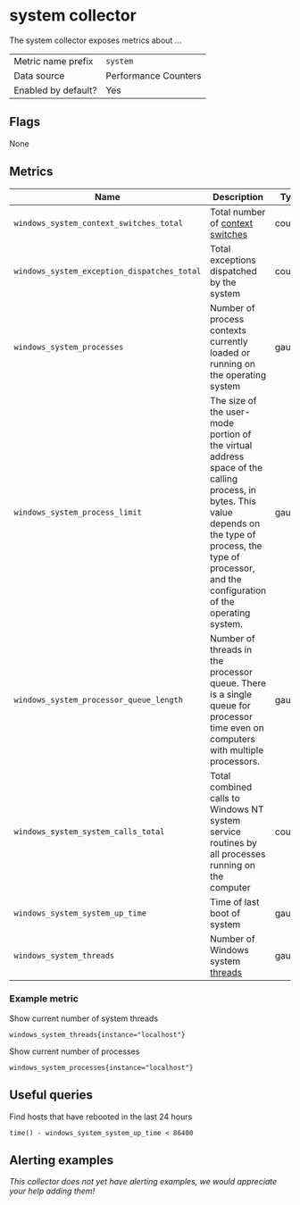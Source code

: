 # system collector

The system collector exposes metrics about ...

|||
-|-
Metric name prefix  | `system`
Data source         | Performance Counters
Enabled by default? | Yes

## Flags

None

## Metrics

| Name                                        | Description                                                                                                                                                                                                       | Type    | Labels |
|---------------------------------------------|-------------------------------------------------------------------------------------------------------------------------------------------------------------------------------------------------------------------|---------|--------|
| `windows_system_context_switches_total`     | Total number of [context switches](https://en.wikipedia.org/wiki/Context_switch)                                                                                                                                  | counter | None   |
| `windows_system_exception_dispatches_total` | Total exceptions dispatched by the system                                                                                                                                                                         | counter | None   |
| `windows_system_processes`                  | Number of process contexts currently loaded or running on the operating system                                                                                                                                    | gauge   | None   |
| `windows_system_process_limit`              | The size of the user-mode portion of the virtual address space of the calling process, in bytes. This value depends on the type of process, the type of processor, and the configuration of the operating system. | gauge   | None   |
| `windows_system_processor_queue_length`     | Number of threads in the processor queue. There is a single queue for processor time even on computers with multiple processors.                                                                                  | gauge   | None   |
| `windows_system_system_calls_total`         | Total combined calls to Windows NT system service routines by all processes running on the computer                                                                                                               | counter | None   |
| `windows_system_system_up_time`             | Time of last boot of system                                                                                                                                                                                       | gauge   | None   |
| `windows_system_threads`                    | Number of Windows system [threads](https://en.wikipedia.org/wiki/Thread_(computing))                                                                                                                              | gauge   | None   |



### Example metric
Show current number of system threads
```
windows_system_threads{instance="localhost"}
```

Show current number of processes
```
windows_system_processes{instance="localhost"}
```

## Useful queries
Find hosts that have rebooted in the last 24 hours
```
time() - windows_system_system_up_time < 86400
```

## Alerting examples
_This collector does not yet have alerting examples, we would appreciate your help adding them!_
